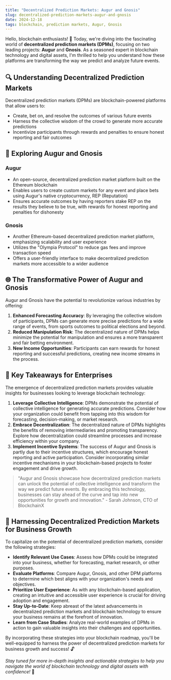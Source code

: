```yaml
---
title: "Decentralized Prediction Markets: Augur and Gnosis"
slug: decentralized-prediction-markets-augur-and-gnosis
date: 2024-12-18
tags: blockchain, prediction markets, Augur, Gnosis
---
```


Hello, blockchain enthusiasts! 🚀 Today, we're diving into the fascinating world of **decentralized prediction markets (DPMs)**, focusing on two leading projects: **Augur** and **Gnosis**. As a seasoned expert in blockchain technology and digital assets, I'm thrilled to help you understand how these platforms are transforming the way we predict and analyze future events.

## 🔍 Understanding Decentralized Prediction Markets

Decentralized prediction markets (DPMs) are blockchain-powered platforms that allow users to:

- Create, bet on, and resolve the outcomes of various future events
- Harness the collective wisdom of the crowd to generate more accurate predictions
- Incentivize participants through rewards and penalties to ensure honest reporting and fair outcomes

## 🔮 Exploring Augur and Gnosis

### Augur

- An open-source, decentralized prediction market platform built on the Ethereum blockchain
- Enables users to create custom markets for any event and place bets using Augur's native cryptocurrency, REP (Reputation)
- Ensures accurate outcomes by having reporters stake REP on the results they believe to be true, with rewards for honest reporting and penalties for dishonesty

### Gnosis

- Another Ethereum-based decentralized prediction market platform, emphasizing scalability and user experience
- Utilizes the "Olympia Protocol" to reduce gas fees and improve transaction speed
- Offers a user-friendly interface to make decentralized prediction markets more accessible to a wider audience

## 🌐 The Transformative Power of Augur and Gnosis

Augur and Gnosis have the potential to revolutionize various industries by offering:

1. **Enhanced Forecasting Accuracy**: By leveraging the collective wisdom of participants, DPMs can generate more precise predictions for a wide range of events, from sports outcomes to political elections and beyond.
2. **Reduced Manipulation Risk**: The decentralized nature of DPMs helps minimize the potential for manipulation and ensures a more transparent and fair betting environment.
3. **New Income Opportunities**: Participants can earn rewards for honest reporting and successful predictions, creating new income streams in the process.

## 🔑 Key Takeaways for Enterprises

The emergence of decentralized prediction markets provides valuable insights for businesses looking to leverage blockchain technology:

1. **Leverage Collective Intelligence**: DPMs demonstrate the potential of collective intelligence for generating accurate predictions. Consider how your organization could benefit from tapping into this wisdom for forecasting, decision-making, or market research.
2. **Embrace Decentralization**: The decentralized nature of DPMs highlights the benefits of removing intermediaries and promoting transparency. Explore how decentralization could streamline processes and increase efficiency within your company.
3. **Implement Incentive Systems**: The success of Augur and Gnosis is partly due to their incentive structures, which encourage honest reporting and active participation. Consider incorporating similar incentive mechanisms in your blockchain-based projects to foster engagement and drive growth.

> "Augur and Gnosis showcase how decentralized prediction markets can unlock the potential of collective intelligence and transform the way we predict future events. By embracing this technology, businesses can stay ahead of the curve and tap into new opportunities for growth and innovation." - Sarah Johnson, CTO of BlockchainX

## 🚀 Harnessing Decentralized Prediction Markets for Business Growth

To capitalize on the potential of decentralized prediction markets, consider the following strategies:

- **Identify Relevant Use Cases**: Assess how DPMs could be integrated into your business, whether for forecasting, market research, or other purposes.
- **Evaluate Platforms**: Compare Augur, Gnosis, and other DPM platforms to determine which best aligns with your organization's needs and objectives.
- **Prioritize User Experience**: As with any blockchain-based application, creating an intuitive and accessible user experience is crucial for driving adoption and engagement.
- **Stay Up-to-Date**: Keep abreast of the latest advancements in decentralized prediction markets and blockchain technology to ensure your business remains at the forefront of innovation.
- **Learn from Case Studies**: Analyze real-world examples of DPMs in action to gain valuable insights into their challenges and opportunities.

By incorporating these strategies into your blockchain roadmap, you'll be well-equipped to harness the power of decentralized prediction markets for business growth and success! 🔓

*Stay tuned for more in-depth insights and actionable strategies to help you navigate the world of blockchain technology and digital assets with confidence!* 💪